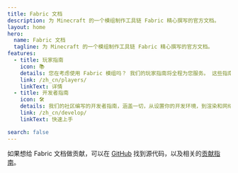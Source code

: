 ```yaml
---
title: Fabric 文档
description: 为 Minecraft 的一个模组制作工具链 Fabric 精心撰写的官方文档。
layout: home
hero:
  name: Fabric 文档
  tagline: 为 Minecraft 的一个模组制作工具链 Fabric 精心撰写的官方文档。
features:
  - title: 玩家指南
    icon: 📚
    details: 您在考虑使用 Fabric 模组吗？ 我们的玩家指南将全程为您服务。 这些指南将从 Fabric 模组的下载、安装、错误排除等方面帮助您。
    link: /zh_cn/players/
    linkText: 详情
  - title: 开发者指南
    icon: 🛠️
    details: 我们的社区编写的开发者指南，涵盖一切，从设置你的开发环境，到渲染和网络通信等高级话题。
    link: /zh_cn/develop/
    linkText: 快速上手

search: false
---
```


如果想给 Fabric 文档做贡献，可以在 [GitHub](https://github.com/FabricMC/fabric-docs) 找到源代码，以及相关的[贡献指南](./contributing)。
